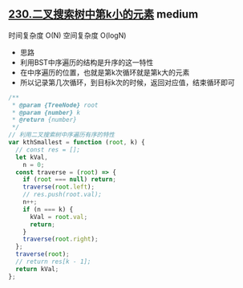## [230.二叉搜索树中第k小的元素](https://leetcode.cn/problems/kth-smallest-element-in-a-bst/) <Badge type="warning">medium</Badge>

时间复杂度 O(N)
空间复杂度 O(logN)

- 思路
- 利用BST中序遍历的结构是升序的这一特性
- 在中序遍历的位置，也就是第k次循环就是第k大的元素
- 所以记录第几次循环，到目标k次的时候，返回对应值，结束循环即可

```js
/**
 * @param {TreeNode} root
 * @param {number} k
 * @return {number}
 */
// 利用二叉搜索树中序遍历有序的特性
var kthSmallest = function (root, k) {
  // const res = [];
  let kVal,
    n = 0;
  const traverse = (root) => {
    if (root === null) return;
    traverse(root.left);
    // res.push(root.val);
    n++;
    if (n === k) {
      kVal = root.val;
      return;
    }
    traverse(root.right);
  };
  traverse(root);
  // return res[k - 1];
  return kVal;
};
```
